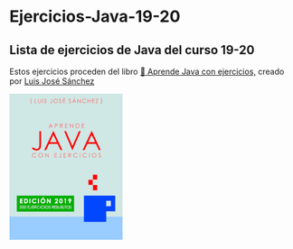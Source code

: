 # Ejercicios-Java-19-20
## Lista de ejercicios de Java del curso 19-20
Estos ejercicios proceden del libro [ :blue_book: Aprende Java con ejercicios,](https://leanpub.com/aprendejava) creado por [Luis José Sánchez](https://github.com/LuisJoseSanchez/aprende-java-con-ejercicios)

![Portada](https://github.com/torrespedrob/Ejercicios-Java-19-20/blob/master/title_page.png)
